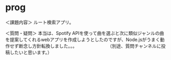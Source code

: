 # prog

＜課題内容＞ ルート検索アプリ。

＜質問・疑問＞ 本当は、Spotify APIを使って曲を選ぶと次に類似ジャンルの曲を提案してくれるwebアプリを作成しようとしたのですが、Node.jsがうまく動作せず断念し方針転換しました。。。
　　　　　　　（別途、質問チャンネルに投稿したいと思います。）


